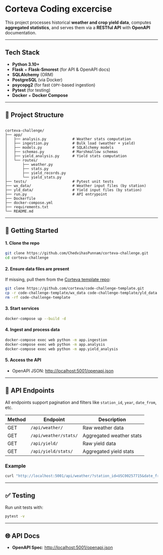 
# Corteva Coding excercise

This project processes historical **weather and crop yield data**, computes **aggregated statistics**, and serves them via a **RESTful API** with **OpenAPI** documentation.

---

## Tech Stack

- **Python 3.10+**
- **Flask** + **Flask-Smorest** (for API & OpenAPI docs)
- **SQLAlchemy** (ORM)
- **PostgreSQL** (via Docker)
- **psycopg2** (for fast `COPY`-based ingestion)
- **Pytest** (for testing)
- **Docker** + **Docker Compose**

---

## 📁 Project Structure

```

corteva-challenge/
├── app/
│   ├── analysis.py            # Weather stats computation
│   ├── ingestion.py           # Bulk load (weather + yield)
│   ├── models.py              # SQLAlchemy models
│   ├── schemas.py             # Marshmallow schemas
│   ├── yield_analysis.py      # Yield stats computation
│   └── routes/
│       ├── weather.py
│       ├── stats.py
│       ├── yield_records.py
│       └── yield_stats.py
├── tests/                     # Pytest unit tests
├── wx_data/                   # Weather input files (by station)
├── yld_data/                  # Yield input files (by station)
├── run.py                     # API entrypoint
├── Dockerfile
├── docker-compose.yml
├── requirements.txt
└── README.md

````

---

## 🚀 Getting Started

#### 1. Clone the repo

```bash
git clone https://github.com/ChedvihasPunnam/corteva-challenge.git
cd corteva-challenge
````

#### 2. Ensure data files are present

If missing, pull them from the [Corteva template repo](https://github.com/corteva/code-challenge-template):

```bash
git clone https://github.com/corteva/code-challenge-template.git
cp -r code-challenge-template/wx_data code-challenge-template/yld_data ./
rm -rf code-challenge-template
```

#### 3. Start services

```bash
docker-compose up --build -d
```

#### 4. Ingest and process data

```bash
docker-compose exec web python -m app.ingestion
docker-compose exec web python -m app.analysis
docker-compose exec web python -m app.yield_analysis
```

#### 5. Access the API

* OpenAPI JSON: [http://localhost:5001/openapi.json](http://localhost:5001/openapi.json)

---

## 🔌 API Endpoints

All endpoints support pagination and filters like `station_id`, `year`, `date_from`, etc.

| Method | Endpoint              | Description              |
| ------ | --------------------- | ------------------------ |
| GET    | `/api/weather/`       | Raw weather data         |
| GET    | `/api/weather/stats/` | Aggregated weather stats |
| GET    | `/api/yield/`         | Raw yield data           |
| GET    | `/api/yield/stats/`   | Aggregated yield stats   |

### Example

```bash
curl "http://localhost:5001/api/weather/?station_id=USC00257715&date_from=1985-01-01" | jq
```

---

## ✅ Testing

Run unit tests with:

```bash
pytest -v
```

---

## 🌐 API Docs

* **OpenAPI Spec**: [http://localhost:5001/openapi.json](http://localhost:5001/openapi.json)
